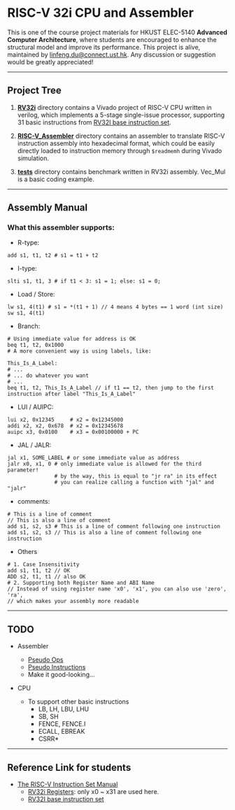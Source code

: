 # RISC-V 32i CPU and Assembler

This is one of the course project materials for HKUST ELEC-5140 **Advanced Computer Architecture**, where students are encouraged to enhance the structural model and improve its performance. This project is alive, maintained by [linfeng.du@connect.ust.hk](linfeng.du@connect.ust.hk). Any discussion or suggestion would be greatly appreciated! 

***

## Project Tree

1. **[RV32i](https://github.com/RipperJ/RISC-V_CPU/tree/main/RV32i)** directory contains a Vivado project of RISC-V CPU written in verilog, which implements a 5-stage single-issue processor, supporting 31 basic instructions from [RV32I base instruction set](https://riscv.org/wp-content/uploads/2019/12/riscv-spec-20191213.pdf#page=148).

2. **[RISC-V_Assembler](https://github.com/RipperJ/RISC-V_CPU/tree/main/RISC-V_Assembler)** directory contains an assembler to translate RISC-V instruction assembly into hexadecimal format, which could be easily directly loaded to instruction memory through `$readmemh` during Vivado simulation.

3. **[tests](https://github.com/RipperJ/RISC-V_CPU/tree/main/tests)** directory contains benchmark written in RV32i assembly. Vec_Mul is a basic coding example.

***

## Assembly Manual
### What this assembler supports:
* R-type:
```
add s1, t1, t2 # s1 = t1 + t2
```
* I-type:
```
slti s1, t1, 3 # if t1 < 3: s1 = 1; else: s1 = 0;
```
* Load / Store:
```
lw s1, 4(t1) # s1 = *(t1 + 1) // 4 means 4 bytes == 1 word (int size)
sw s1, 4(t1)
```
* Branch:
```
# Using immediate value for address is OK
beq t1, t2, 0x1000
# A more convenient way is using labels, like:

This_Is_A_Label:
# ... 
# ... do whatever you want
# ...
beq t1, t2, This_Is_A_Label // if t1 == t2, then jump to the first instruction after label "This_Is_A_Label"
```
* LUI / AUIPC:
```
lui x2, 0x12345     # x2 = 0x12345000
addi x2, x2, 0x678  # x2 = 0x12345678
auipc x3, 0x0100    # x3 = 0x00100000 + PC
```
* JAL / JALR:
```
jal x1, SOME_LABEL # or some immediate value as address
jalr x0, x1, 0 # only immediate value is allowed for the third parameter!
               # by the way, this is equal to "jr ra" in its effect
               # you can realize calling a function with "jal" and "jalr"
```
* comments:
```
# This is a line of comment
// This is also a line of comment
add s1, s2, s3 # This is a line of comment following one instruction
add s1, s2, s3 // This is also a line of comment following one instruction
```
* Others
```
# 1. Case Insensitivity
add s1, t1, t2 // OK
ADD s2, t1, t1 // also OK
# 2. Supporting both Register Name and ABI Name
// Instead of using register name 'x0', 'x1', you can also use 'zero', 'ra',
// which makes your assembly more readable
```

***

## TODO
* Assembler
    * [Pseudo Ops](https://github.com/riscv/riscv-asm-manual/blob/master/riscv-asm.md#pseudo-ops)
    * [Pseudo Instructions](https://riscv.org/wp-content/uploads/2019/12/riscv-spec-20191213.pdf#page=157)
    * Make it good-looking...

* CPU
    * To support other basic instructions
        * LB, LH, LBU, LHU
        * SB, SH
        * FENCE, FENCE.I
        * ECALL, EBREAK
        * CSRR*

***

## Reference Link for students
* [The RISC-V Instruction Set Manual](https://riscv.org/wp-content/uploads/2019/12/riscv-spec-20191213.pdf)
    * [RV32i Registers](https://riscv.org/wp-content/uploads/2019/12/riscv-spec-20191213.pdf#page=155): only x0 ~ x31 are used here.
    * [RV32I base instruction set](https://riscv.org/wp-content/uploads/2019/12/riscv-spec-20191213.pdf#page=148)
